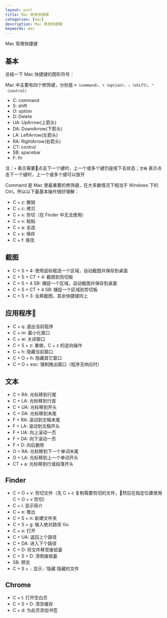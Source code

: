 ```yaml
---
layout: post
title: Mac 常用快捷键
categories: [mac]
description: Mac 常用快捷键
keywords: mac
---
```


Mac 常用快捷键

## 基本

总结一下 Mac 快捷键的图形符号：

Mac 中主要有四个修饰键，分别是 `⌘（command）`、`⌥（option）`、`⇧（shift）`、`⌃（control）`

- C: command
- S: shift
- O: option
- D: Delete
- UA: UpArrow(上箭头)
- DA: DownArrow(下箭头)
- LA: LeftArrow(左箭头)
- RA: RightArrow(右箭头)
- CT: control
- SB: spacebar
- F: fn

注：`+` 表示需要点击下一个键时，上一个或多个键仍是按下去状态；`空格` 表示点击下一个键时，上一个或多个键可以放开

Command 是 Mac 里最重要的修饰键，在大多数情况下相当于 Windows 下的 Ctrl。所以以下最基本操作很好理解：

- C + z: 撤销
- C + c: 拷贝
- C + x: 剪切（在 Finder 中无法使用）
- C + v: 粘贴
- C + a: 全选
- C + s: 保存
- C + f: 查找

## 截图

- C + S + 4: 使用鼠标框选一个区域，自动截图并保存到桌面
- C + S + CT + 4: 截图到剪切板
- C + S + 4 SB: 捕捉一个区域，自动截图并保存到桌面
- C + S + CT + 4 SB: 捕捉一个区域到剪切板
- C + S + 3: 全屏截图，其余快捷键同上

## 应用程序

- C + q: 退出当前程序
- C + m: 最小化窗口
- C + w: 关闭窗口
- C + S + z: 重做，C + z 的逆向操作
- C + h: 隐藏当前窗口
- C + O + h: 隐藏其它窗口
- C + O + esc: 强制推出窗口（程序无响应时）

## 文本

- C + RA: 光标移到行尾
- C + LA: 光标移到行首
- C + UA: 光标移到开头
- C + DA: 光标移到末尾
- F + RA: 滚动到文稿末尾
- F + LA: 滚动到文稿开头
- F + UA: 向上滚动一页
- F + DA: 向下滚动一页
- F + D: 向后删除
- O + RA: 光标移到下一个单词末尾
- O + LA: 光标移到上一个单词开头
- CT + a: 光标移到行或段落开头

## Finder

- C + O + v: 剪切文件（先 C + c 复制需要剪切的文件，然后在指定位置使用 C + O + v 剪切）
- C + i: 显示简介
- C + e: 推出
- C + S + n: 新建文件夹
- C + S + g: 输入绝对路径 Go
- C + o: 打开
- C + UA: 返回上个路径
- C + DA: 进入下个路径
- C + D: 将文件移至废纸篓
- C + S + D: 清倒废纸篓
- SB: 预览
- C + S + .: 显示／隐藏 隐藏的文件

## Chrome

- C + t: 打开空白页
- C + S + D: 清空缓存
- C + d: 为此页添加书签
